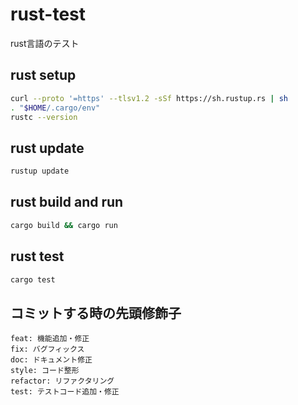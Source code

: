 # rust-test

rust言語のテスト

## rust setup

```bash
curl --proto '=https' --tlsv1.2 -sSf https://sh.rustup.rs | sh
. "$HOME/.cargo/env"
rustc --version
```

## rust update

```bash
rustup update
```

## rust build and run

```bash
cargo build && cargo run
```

## rust test

```bash
cargo test
```

## コミットする時の先頭修飾子

```
feat: 機能追加・修正
fix: バグフィックス
doc: ドキュメント修正
style: コード整形
refactor: リファクタリング
test: テストコード追加・修正
```
